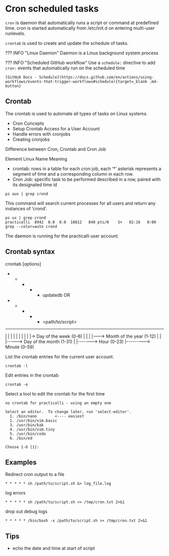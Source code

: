 # Cron scheduled tasks

`cron` is daemon that automatically runs a script or command at predefined time. cron is started automatically from /etc/init.d on entering multi-user runlevels.

`crontab` is used to create and update the schedule of tasks.

??? INFO "Linux Daemon"
    Daemon is a Linux background system process

??? INFO "Scheduled GitHub workflow"
    Use a `schedule:` directive to add `cron:` events that automatically run on the scheduled time

    [GitHub Docs - Schedule](https://docs.github.com/en/actions/using-workflows/events-that-trigger-workflows#schedule){target=_blank .md-button} 


## Crontab

The crontab is used to automate all types of tasks on Linux systems.



- Cron Concepts
- Setup Crontab Access for a User Account
- Handle errors with cronjobs
- Creating cronjobs

Difference between Cron, Crontab and Cron Job

Element	Linux Name	Meaning
- crontab: 	rows in a table for each cron job, each ‘*’ asterisk represents a segment of time and a corresponding column in each row.
- Cron Job:	specific task to be performed described in a row, paired with its designated time id


```shell
ps aux | grep crond
```

This command will search current processes for all users and return any instances of ‘crond’.

```shell
ps ux | grep crond
practicalli  8942  0.0  0.0  18612   840 pts/0    S+   02:16   0:00 grep --color=auto crond
```

The daemon is running for the practicalli user account.

## Crontab syntax


crontab [options]

* * * * *  updatedb
OR 
* * * * * <path/to/script>


* * * * *
| | | | |
| | | | |-> Day of the week (0-6)
| | | |---> Month of the year (1-12)
| | |-----> Day of the month (1-31)
| |-------> Hour (0-23)
|---------> Minute (0-59)


List the crontab entries for the current user account.

```shell
crontab -l
```

Edit entries in the crontab

```shell
crontab -e
```

Select a tool to edit the crontab for the first time

```shell
no crontab for practicalli - using an empty one

Select an editor.  To change later, run 'select-editor'.
  1. /bin/nano        <---- easiest
  2. /usr/bin/vim.basic
  3. /usr/bin/kak
  4. /usr/bin/vim.tiny
  5. /usr/bin/code
  6. /bin/ed

Choose 1-6 [1]: 
```


## Examples

Redirect cron output to a file

```shell
* * * * * sh /path/to/script.sh &> log_file.log
```

log errors

```shell
* * * * * sh /path/to/script.sh >> /tmp/cron.txt 2>&1
```

drop out debug logs

```shell
* * * * * /bin/bash -x /path/to/script.sh >> /tmp/cron.txt 2>&1
```
## Tips

- echo the date and time at start of script

